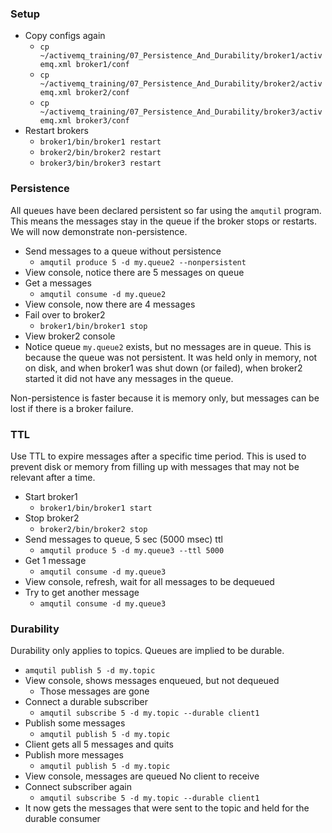 ### Setup
  * Copy configs again
    * `cp ~/activemq_training/07_Persistence_And_Durability/broker1/activemq.xml broker1/conf`
    * `cp ~/activemq_training/07_Persistence_And_Durability/broker2/activemq.xml broker2/conf`
    * `cp ~/activemq_training/07_Persistence_And_Durability/broker3/activemq.xml broker3/conf`
  * Restart brokers
    * `broker1/bin/broker1 restart`
    * `broker2/bin/broker2 restart`
    * `broker3/bin/broker3 restart`

### Persistence
All queues have been declared persistent so far using the `amqutil` program. This means the messages stay in the queue if the broker stops or restarts. We will now demonstrate non-persistence.

  * Send messages to a queue without persistence
    * `amqutil produce 5 -d my.queue2 --nonpersistent`
  * View console, notice there are 5 messages on queue
  * Get a messages
    * `amqutil consume -d my.queue2`
  * View console, now there are 4 messages
  * Fail over to broker2
    * `broker1/bin/broker1 stop`
  * View broker2 console
  * Notice queue `my.queue2` exists, but no messages are in queue.
  This is because the queue was not persistent. It was held only in memory, not on disk, and when broker1 was shut down (or failed), when broker2 started it did not have any messages in the queue.
  
Non-persistence is faster because it is memory only, but messages can be lost if there is a broker failure.

### TTL
Use TTL to expire messages after a specific time period. This is used to prevent disk or memory from filling up with messages that may not be relevant after a time.

  * Start broker1
    * `broker1/bin/broker1 start`
  * Stop broker2
    * `broker2/bin/broker2 stop`
  * Send messages to queue, 5 sec (5000 msec) ttl
    * `amqutil produce 5 -d my.queue3 --ttl 5000`
  * Get 1 message
    * `amqutil consume -d my.queue3`
  * View console, refresh, wait for all messages to be dequeued
  * Try to get another message
    * `amqutil consume -d my.queue3`
    
### Durability
Durability only applies to topics. Queues are implied to be durable.

  * `amqutil publish 5 -d my.topic`
  * View console, shows messages enqueued, but not dequeued
    * Those messages are gone
  * Connect a durable subscriber
    * `amqutil subscribe 5 -d my.topic --durable client1`
  * Publish some messages
    * `amqutil publish 5 -d my.topic`
  * Client gets all 5 messages and quits
  * Publish more messages
    * `amqutil publish 5 -d my.topic`
  * View console, messages are queued
  No client to receive
  * Connect subscriber again
    * `amqutil subscribe 5 -d my.topic --durable client1`
  * It now gets the messages that were sent to the topic and held for the durable consumer
